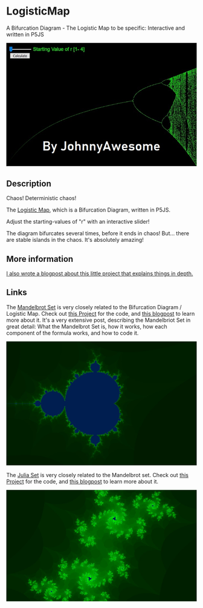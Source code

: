 # LogisticMap
A Bifurcation Diagram - The Logistic Map to be specific: Interactive and written in P5JS

![Logistic Map](https://raw.githubusercontent.com/johnnyawesome/LogisticMap/master/LogisticMapSlider/DemoImages/LogisticMapSlider1.jpg)

## Description

Chaos! Deterministic chaos! 

The [Logistic Map](https://en.wikipedia.org/wiki/Logistic_map), which is a Bifurcation Diagram, written in P5JS.

Adjust the starting-values of "r" with an interactive slider!

The diagram bifurcates several times, before it ends in chaos! But... there are stable islands in the chaos. It's absolutely amazing!


## More information
[I also wrote a blogpost about this little project that explains things in depth.](https://breaksome.tech/bifurcation-diagram:-coding-a-logistic-map-in-p5js/)


## Links
 
The  [Mandelbrot Set](https://github.com/johnnyawesome/Mandelbrot) is very closely related to the Bifurcation Diagram / Logistic Map. Check out [this Project](https://github.com/johnnyawesome/Mandelbrot) for the code, and  [this blogpost](https://breaksome.tech/coding-the-mandelbrot-set-in-p5js/) to learn more about it. It's a very extensive post, describing the Mandelbriot Set in great detail: What the Mandelbrot Set is, how it works, how each component of the formula works, and how to code it.

![Mandelbrot Set](https://raw.githubusercontent.com/johnnyawesome/Mandelbrot/main/Mandelbrot/DemoImages/Mandelbrot%20Set.jpg)

The  [Julia Set](hhttps://github.com/johnnyawesome/JuliaSet) is very closely related to the Mandelbrot set. Check out [this Project](https://github.com/johnnyawesome/JuliaSet)
for the code, and  [this blogpost](https://breaksome.tech/coding-the-julia-set-in-p5js/) to learn more about it.

![Julia Set](https://raw.githubusercontent.com/johnnyawesome/JuliaSet/main/JuliaSet/DemoImages/JuliaSet.jpg)
